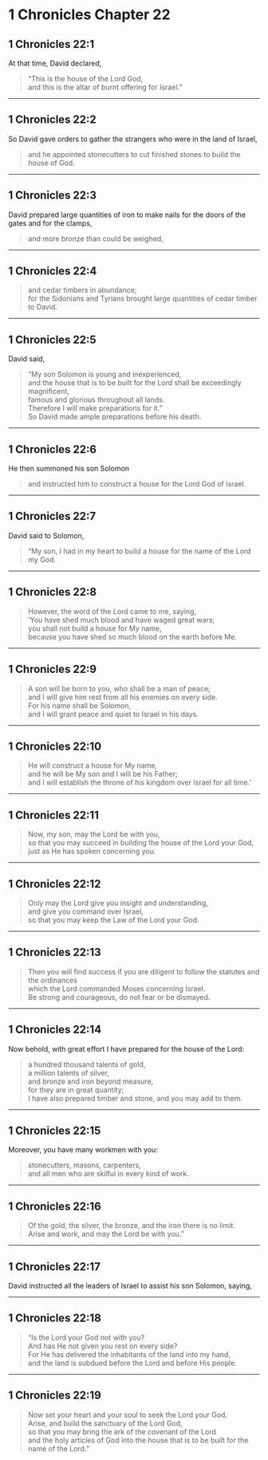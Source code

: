 # 1 Chronicles Chapter 22

## 1 Chronicles 22:1

At that time, David declared,

> “This is the house of the Lord God,  
> and this is the altar of burnt offering for Israel.”

---

## 1 Chronicles 22:2

So David gave orders to gather the strangers who were in the land of Israel,

> and he appointed stonecutters to cut finished stones to build the house of God.

---

## 1 Chronicles 22:3

David prepared large quantities of iron to make nails for the doors of the gates and for the clamps,

> and more bronze than could be weighed,

---

## 1 Chronicles 22:4

> and cedar timbers in abundance;  
> for the Sidonians and Tyrians brought large quantities of cedar timber to David.

---

## 1 Chronicles 22:5

David said,

> “My son Solomon is young and inexperienced,  
> and the house that is to be built for the Lord shall be exceedingly magnificent,  
> famous and glorious throughout all lands.  
> Therefore I will make preparations for it.”  
> So David made ample preparations before his death.

---

## 1 Chronicles 22:6

He then summoned his son Solomon

> and instructed him to construct a house for the Lord God of Israel.

---

## 1 Chronicles 22:7

David said to Solomon,

> “My son, I had in my heart to build a house for the name of the Lord my God.

---

## 1 Chronicles 22:8

> However, the word of the Lord came to me, saying,  
> ‘You have shed much blood and have waged great wars;  
> you shall not build a house for My name,  
> because you have shed so much blood on the earth before Me.

---

## 1 Chronicles 22:9

> A son will be born to you, who shall be a man of peace;  
> and I will give him rest from all his enemies on every side.  
> For his name shall be Solomon,  
> and I will grant peace and quiet to Israel in his days.

---

## 1 Chronicles 22:10

> He will construct a house for My name,  
> and he will be My son and I will be his Father;  
> and I will establish the throne of his kingdom over Israel for all time.’

---

## 1 Chronicles 22:11

> Now, my son, may the Lord be with you,  
> so that you may succeed in building the house of the Lord your God,  
> just as He has spoken concerning you.

---

## 1 Chronicles 22:12

> Only may the Lord give you insight and understanding,  
> and give you command over Israel,  
> so that you may keep the Law of the Lord your God.

---

## 1 Chronicles 22:13

> Then you will find success if you are diligent to follow the statutes and the ordinances  
> which the Lord commanded Moses concerning Israel.  
> Be strong and courageous, do not fear or be dismayed.

---

## 1 Chronicles 22:14

Now behold, with great effort I have prepared for the house of the Lord:

> a hundred thousand talents of gold,  
> a million talents of silver,  
> and bronze and iron beyond measure,  
> for they are in great quantity;  
> I have also prepared timber and stone, and you may add to them.

---

## 1 Chronicles 22:15

Moreover, you have many workmen with you:

> stonecutters, masons, carpenters,  
> and all men who are skilful in every kind of work.

---

## 1 Chronicles 22:16

> Of the gold, the silver, the bronze, and the iron there is no limit.  
> Arise and work, and may the Lord be with you.”

---

## 1 Chronicles 22:17

David instructed all the leaders of Israel to assist his son Solomon, saying,

---

## 1 Chronicles 22:18

> “Is the Lord your God not with you?  
> And has He not given you rest on every side?  
> For He has delivered the inhabitants of the land into my hand,  
> and the land is subdued before the Lord and before His people.

---

## 1 Chronicles 22:19

> Now set your heart and your soul to seek the Lord your God.  
> Arise, and build the sanctuary of the Lord God,  
> so that you may bring the ark of the covenant of the Lord  
> and the holy articles of God into the house that is to be built for the name of the Lord.”
